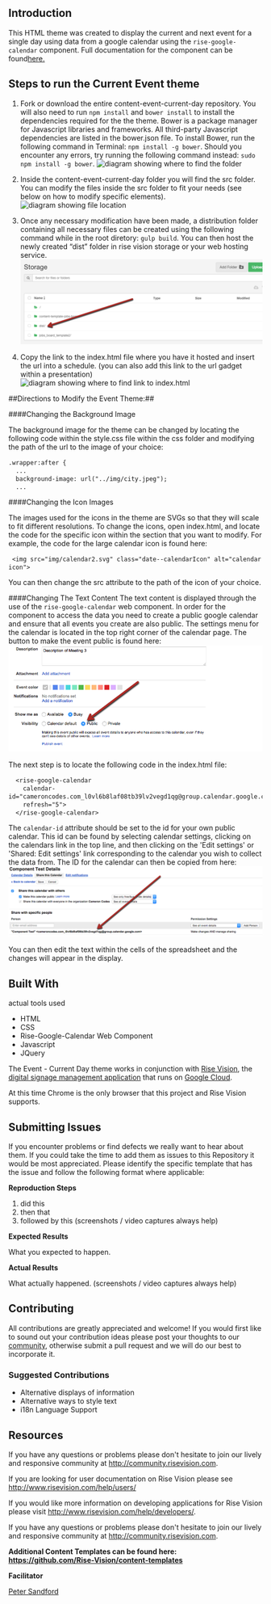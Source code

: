 ## Introduction

This HTML theme was created to display the current and next event for a single day using data from a google calendar using the `rise-google-calendar` component. Full documentation for the component can be found[here.](http://rise-vision.github.io/rise-google-calendar/components/rise-google-calendar/) 


## Steps to run the Current Event theme

1. Fork or download the entire content-event-current-day repository. You will also need to run `npm install` and `bower install` to install the dependencies required for the the theme. Bower is a package manager for Javascript libraries and frameworks. All third-party Javascript dependencies are listed in the bower.json file. To install Bower, run the following command in Terminal: `npm install -g bower`. Should you encounter any errors, try running the following command instead: `sudo npm install -g bower`.
![diagram showing where to find the folder](img/src/img/readmeImage1.png)

2. Inside the content-event-current-day folder you will find the src folder. You can modify the files inside the src folder to fit your needs (see below on how to modify specific elements).  
![diagram showing file location](img/src/readmeImage2.png)

3. Once any necessary modification have been made, a distribution folder containing all necessary files can be created using the following command while in the root diretory: `gulp build`. You can then host the newly created “dist” folder in rise vision storage or your web hosting service.  
![diagram showing how to host folder](src/img/storageEventsReadme.png)

4. Copy the link to the index.html file where you have it hosted and insert the url into a schedule. (you can also add this link to the url gadget within a presentation)  
![diagram showing where to find link to index.html](img/readme-step4.jpg)

##Directions to Modify the Event Theme:##

####Changing the Background Image

The background image for the theme can be changed by locating the following code within the style.css file within the css folder and modifying the path of the url to the image of your choice:

```
.wrapper:after {
  ...
  background-image: url("../img/city.jpeg");
  ...
```


####Changing the Icon Images

The images used for the icons in the theme are SVGs so that they will scale to fit different resolutions. To change the icons, open index.html, and locate the code for the specific icon within the section that you want to modify. For example, the code for the large calendar icon is found here:

```  
 <img src="img/calendar2.svg" class="date--calendarIcon" alt="calendar icon">
```

You can then change the src attribute to the path of the icon of your choice.


####Changing The Text Content
The text content is displayed through the use of the `rise-google-calendar` web component.
In order for the component to access the data you need to create a public google calendar and ensure that all events you create are also public. The settings menu for the calendar is located in the top right corner of the calendar page. The button to make the event public is found here:
![screenshot showing button to make event public](src/img/diagramPublicEvent.png)

The next step is to locate the following code in the index.html file:

```
  <rise-google-calendar
    calendar-id="cameroncodes.com_l0vl6b8laf08tb39lv2vegd1qg@group.calendar.google.com"
    refresh="5">
  </rise-google-calendar>

```

The `calendar-id` attribute should be set to the id for your own public calendar. This id can be found by selecting calendar settings, clicking on the calendars link in the top line, and then clicking on the 'Edit settings' or 'Shared: Edit settings' link corresponding to the calendar you wish to collect the data from. The ID for the calendar can then be copied from here:![screenshot showing calendar ID](src/img/calendarid.png)

You can then edit the text within the cells of the spreadsheet and the changes will appear in the display.


## Built With
actual tools used
- HTML
- CSS
- Rise-Google-Calendar Web Component
- Javascript
- JQuery


The Event - Current Day theme works in conjunction with [Rise Vision](http://www.risevision.com), the [digital signage management application](http://rva.risevision.com/) that runs on [Google Cloud](https://cloud.google.com).

At this time Chrome is the only browser that this project and Rise Vision supports.

## Submitting Issues
If you encounter problems or find defects we really want to hear about them. If you could take the time to add them as issues to this Repository it would be most appreciated. Please identify the specific template that has the issue and follow the following format where applicable:

**Reproduction Steps**

1. did this
2. then that
3. followed by this (screenshots / video captures always help)

**Expected Results**

What you expected to happen.

**Actual Results**

What actually happened. (screenshots / video captures always help)

## Contributing
All contributions are greatly appreciated and welcome! If you would first like to sound out your contribution ideas please post your thoughts to our [community](http://community.risevision.com), otherwise submit a pull request and we will do our best to incorporate it.

### Suggested Contributions
- Alternative displays of information
- Alternative ways to style text
- i18n Language Support

## Resources
If you have any questions or problems please don't hesitate to join our lively and responsive community at http://community.risevision.com.

If you are looking for user documentation on Rise Vision please see http://www.risevision.com/help/users/

If you would like more information on developing applications for Rise Vision please visit http://www.risevision.com/help/developers/.

 If you have any questions or problems please don't hesitate to join our lively and responsive community at http://community.risevision.com.
 
**Additional Content Templates can be found here: https://github.com/Rise-Vision/content-templates**

**Facilitator**

[Peter Sandford](https://github.com/pcsandford "Peter Sandford")

